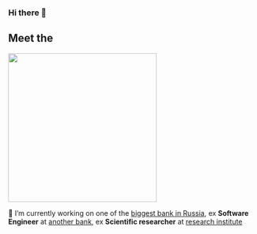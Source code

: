 ### Hi there 👋

## Meet the
<div id="header" align="left">
  <img src="https://media.giphy.com/media/Ss0EiG29MulxjBXKVu/giphy.gif" width="300"/>
</div>

🔭 I’m currently working on one of the [biggest bank in Russia](https://www.psbank.ru/Bank), ex **Software Engineer** at [another bank](https://finmoll.ru/), ex **Scientific researcher** at [research institute](https://inme-ras.ru/eng/)

<!--
**Arghm/Arghm** is a ✨ _special_ ✨ repository because its `README.md` (this file) appears on your GitHub profile.

Here are some ideas to get you started:

- 🔭 I’m currently working on ...
- 🌱 I’m currently learning ...
- 👯 I’m looking to collaborate on ...
- 🤔 I’m looking for help with ...
- 💬 Ask me about ...
- 📫 How to reach me: ...
- 😄 Pronouns: ...
- ⚡ Fun fact: ...
-->
